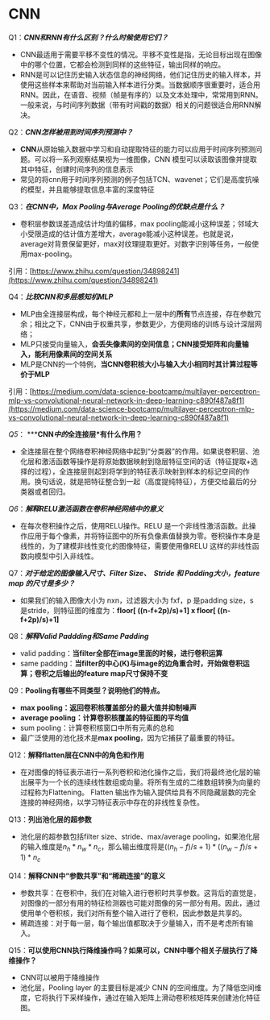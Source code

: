 # CNN

Q1：***CNN和RNN有什么区别？什么时候使用它们？***

- CNN最适用于需要平移不变性的情况。平移不变性是指，无论目标出现在图像中的哪个位置，它都会检测到同样的这些特征，输出同样的响应。
- RNN是可以记住历史输入状态信息的神经网络，他们记住历史的输入样本，并使用这些样本来帮助对当前输入样本进行分类。当数据顺序很重要时，适合用RNN。因此，在语音、视频（帧是有序的）以及文本处理中，常常用到RNN。一般来说，与时间序列数据（带有时间戳的数据）相关的问题很适合用RNN解决。

Q2：***CNN怎样被用到时间序列预测中？***

- **CNN**从原始输入数据中学习和自动提取特征的能力可以应用于时间序列预测问题。可以将一系列观察结果视为一维图像，CNN 模型可以读取该图像并提取其中特征，创建时间序列的信息表示
- 常见的将cnn用于时间序列预测的例子包括TCN、wavenet；它们是高度抗噪的模型，并且能够提取信息丰富的深度特征

Q3：***在CNN中，Max Pooling与Average Pooling的优缺点是什么？***

- 卷积层参数误差造成估计均值的偏移，max pooling能减小这种误差；邻域大小受限造成的估计值方差增大，average能减小这种误差。也就是说，average对背景保留更好，max对纹理提取更好。对数字识别等任务，一般使用max-pooling。

引用：[https://www.zhihu.com/question/34898241](https://www.zhihu.com/question/34898241)

Q4：***比较CNN和多层感知机MLP***

- MLP由全连接层构成，每个神经元都和上一层中的**所有**节点连接，存在参数冗余；相比之下，CNN由于权重共享，参数更少，方便网络的训练与设计深层网络；
- MLP只接受向量输入，**会丢失像素间的空间信息；CNN接受矩阵和向量输入，能利用像素间的空间关系**
- MLP是CNN的一个特例，**当CNN卷积核大小与输入大小相同时其计算过程等价于MLP**

引用：[https://medium.com/data-science-bootcamp/multilayer-perceptron-mlp-vs-convolutional-neural-network-in-deep-learning-c890f487a8f1](https://medium.com/data-science-bootcamp/multilayer-perceptron-mlp-vs-convolutional-neural-network-in-deep-learning-c890f487a8f1)

*Q5*： *****CNN*中的*全连接层*有什么作用？**  

- 全连接层在整个网络卷积神经网络中起到“分类器”的作用。如果说卷积层、池化层和激活函数等操作是将原始数据映射到隐层特征空间的话（特征提取+选择的过程），全连接层则起到将学到的特征表示映射到样本的标记空间的作用。换句话说，就是把特征整合到一起（高度提纯特征），方便交给最后的分类器或者回归。



*Q6*：*****解释RELU激活函数在卷积神经网络中的意义*****

- 在每次卷积操作之后，使用RELU操作。RELU 是一个非线性激活函数。此操作应用于每个像素，并将特征图中的所有负像素值替换为零。卷积操作本身是线性的，为了建模非线性变化的图像特征，需要使用像RELU 这样的非线性函数向模型中引入非线性。

Q7：***对于给定的图像输入尺寸、Filter Size、  Stride 和 Padding大小，feature map 的尺寸是多少？***

- 如果我们的输入图像大小为 nxn，过滤器大小为 fxf，p 是padding size，s 是stride，则特征图的维度为：**floor[ ((n-f+2p)/s)+1] x floor[ ((n-f+2p)/s)+1]**

Q8：***解释Valid Paddding和Same Padding***

- valid padding：**当filter全部在image里面的时候，进行卷积运算**
- same padding：**当filter的中心(K)与image的边角重合时，开始做卷积运算；卷积之后输出的feature map尺寸保持不变**

Q9：****Pooling有哪些不同类型？说明他们的特点。****

- **max pooling：返回卷积核覆盖部分的最大值并抑制噪声**
- **average pooling：计算卷积核覆盖的特征图的平均值**
- sum pooling：计算卷积核窗口中所有元素的总和
- 最广泛使用的池化技术是**max pooling**，因为它捕获了最重要的特征。

Q12：**解释flatten层在CNN中的角色和作用**

- 在对图像的特征表示进行一系列卷积和池化操作之后，我们将最终池化层的输出展平为一个长的连续线性数组或向量。将所有生成的二维数组转换为向量的过程称为Flattening。
Flatten 输出作为输入提供给具有不同隐藏层数的完全连接的神经网络，以学习特征表示中存在的非线性复杂性。

Q13：****列出池化层的超参数****

- 池化层的超参数包括filter size、stride、max/average pooling，如果池化层的输入维度是$n_{h}*n_{w}*n_{c}$，那么输出维度将是$((n_{h}-f)/s+1)*((n_{w}-f)/s+1)*n_{c}$

Q14：****解释CNN中“参数共享”和“稀疏连接”的意义****

- 参数共享：在卷积中，我们在对输入进行卷积时共享参数。这背后的直觉是，对图像的一部分有用的特征检测器也可能对图像的另一部分有用。因此，通过使用单个卷积核，我们对所有整个输入进行了卷积，因此参数是共享的。
- 稀疏连接：对于每一层，每个输出值都取决于少量输入，而不是考虑所有输入。

Q15：**可以使用CNN执行降维操作吗？如果可以，CNN中哪个相关子层执行了降维操作？**

- CNN可以被用于降维操作
- 池化层，Pooling layer 的主要目标是减少 CNN 的空间维度。为了降低空间维度，它将执行下采样操作，通过在输入矩阵上滑动卷积核矩阵来创建池化特征图。
